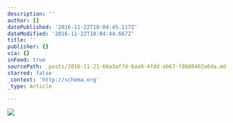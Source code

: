 ```yaml
---
description: ''
author: []
datePublished: '2016-11-22T18:04:45.117Z'
dateModified: '2016-11-22T18:04:44.667Z'
title: ''
publisher: {}
via: {}
inFeed: true
sourcePath: _posts/2016-11-21-66a3af7d-6aa9-4fdd-ab67-f8b00402a6da.md
starred: false
_context: 'http://schema.org'
_type: Article

---
```

![](https://the-grid-user-content.s3-us-west-2.amazonaws.com/97fbc7f9-ba13-4c94-9315-8fd1484ff9e3.jpg)